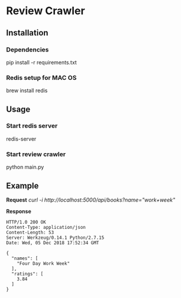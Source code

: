 # Review Crawler

## Installation

### Dependencies
pip install -r requirements.txt

### Redis setup for MAC OS
brew install redis

## Usage

### Start redis server
redis-server

### Start review crawler
python main.py

## Example

**Request** *curl -i http://localhost:5000/api/books?name="work+week"*

**Response**
```
HTTP/1.0 200 OK
Content-Type: application/json
Content-Length: 53
Server: Werkzeug/0.14.1 Python/2.7.15
Date: Wed, 05 Dec 2018 17:52:34 GMT

{
  "names": [
    "Four Day Work Week"
  ], 
  "ratings": [
    3.84
  ]
}

```
